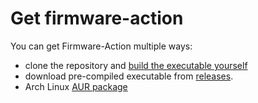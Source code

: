 # Get firmware-action

You can get Firmware-Action multiple ways:
- clone the repository and [build the executable yourself](../usage_local.md)
- download pre-compiled executable from [releases](https://github.com/9elements/firmware-action/releases).
- Arch Linux [AUR package](https://aur.archlinux.org/packages/firmware-action)


